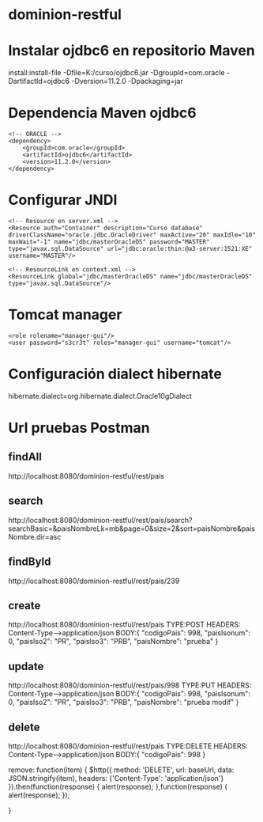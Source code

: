 # dominion-restful

Instalar ojdbc6 en repositorio Maven
====================================
install:install-file -Dfile=K:/curso/ojdbc6.jar -DgroupId=com.oracle -DartifactId=ojdbc6 -Dversion=11.2.0 -Dpackaging=jar

Dependencia Maven ojdbc6
========================
	<!-- ORACLE -->
	<dependency>
		<groupId>com.oracle</groupId>
		<artifactId>ojdbc6</artifactId>
		<version>11.2.0</version>
	</dependency>


Configurar JNDI
===============
	<!-- Resource en server.xml -->
	<Resource auth="Container" description="Curso database" driverClassName="oracle.jdbc.OracleDriver" maxActive="20" maxIdle="10" maxWait="-1" name="jdbc/masterOracleDS" password="MASTER" type="javax.sql.DataSource" url="jdbc:oracle:thin:@a3-server:1521:XE" username="MASTER"/>

	<!-- ResourceLink en context.xml -->
	<ResourceLink global="jdbc/masterOracleDS" name="jdbc/masterOracleDS" type="javax.sql.DataSource"/>

Tomcat manager 
==============
	<role rolename="manager-gui"/>
	<user password="s3cr3t" roles="manager-gui" username="tomcat"/>    

Configuración dialect hibernate
===============================
hibernate.dialect=org.hibernate.dialect.Oracle10gDialect

Url pruebas Postman
===================
findAll
-------
http://localhost:8080/dominion-restful/rest/pais

search
------
http://localhost:8080/dominion-restful/rest/pais/search?searchBasic=&paisNombreLk=mb&page=0&size=2&sort=paisNombre&paisNombre.dir=asc

findById
--------
http://localhost:8080/dominion-restful/rest/pais/239

create
------
http://localhost:8080/dominion-restful/rest/pais
TYPE:POST
HEADERS: Content-Type-->application/json
BODY:{
	"codigoPais": 998,
	"paisIsonum": 0,
	"paisIso2": "PR",
	"paisIso3": "PRB",
	"paisNombre": "prueba"
}

update
------
http://localhost:8080/dominion-restful/rest/pais/998
TYPE:PUT
HEADERS: Content-Type-->application/json
BODY:{
	"codigoPais": 998,
	"paisIsonum": 0,
	"paisIso2": "PR",
	"paisIso3": "PRB",
	"paisNombre": "prueba modif"
}

delete
------
http://localhost:8080/dominion-restful/rest/pais
TYPE:DELETE
HEADERS: Content-Type-->application/json
BODY:{
	"codigoPais": 998
}


remove: function(item) {
	$http({
		  method: 'DELETE',
		  url: baseUrl,
		  data: JSON.stringify(item),
		  headers: {'Content-Type': 'application/json'}
		}).then(function(response) {
			alert(response);
		},function(response) {
			alert(response);
		});
	
}